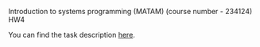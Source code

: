 Introduction to systems programming (MATAM) (course number - 234124) HW4

You can find the task description [here](234124_HW4_task.pdf).
